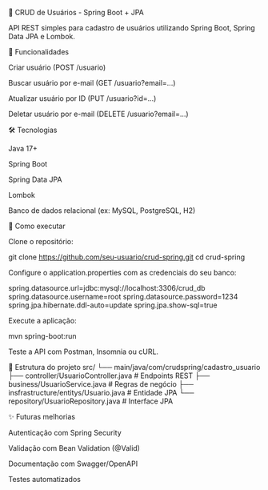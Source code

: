 🌱 CRUD de Usuários - Spring Boot + JPA

API REST simples para cadastro de usuários utilizando Spring Boot, Spring Data JPA e Lombok.

📌 Funcionalidades

Criar usuário (POST /usuario)

Buscar usuário por e-mail (GET /usuario?email=...)

Atualizar usuário por ID (PUT /usuario?id=...)

Deletar usuário por e-mail (DELETE /usuario?email=...)

🛠 Tecnologias

Java 17+

Spring Boot

Spring Data JPA

Lombok

Banco de dados relacional (ex: MySQL, PostgreSQL, H2)

🚀 Como executar

Clone o repositório:

git clone https://github.com/seu-usuario/crud-spring.git
cd crud-spring


Configure o application.properties com as credenciais do seu banco:

spring.datasource.url=jdbc:mysql://localhost:3306/crud_db
spring.datasource.username=root
spring.datasource.password=1234
spring.jpa.hibernate.ddl-auto=update
spring.jpa.show-sql=true


Execute a aplicação:

mvn spring-boot:run


Teste a API com Postman, Insomnia ou cURL.

📂 Estrutura do projeto
src/
 └── main/java/com/crudspring/cadastro_usuario
      ├── controller/UsuarioController.java  # Endpoints REST
      ├── business/UsuarioService.java       # Regras de negócio
      ├── insfrastructure/entitys/Usuario.java # Entidade JPA
      └── repository/UsuarioRepository.java  # Interface JPA

✨ Futuras melhorias

Autenticação com Spring Security

Validação com Bean Validation (@Valid)

Documentação com Swagger/OpenAPI

Testes automatizados
